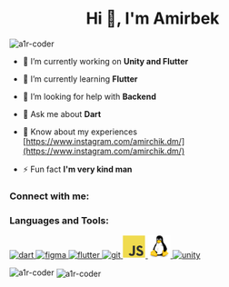 <h1 align="center">Hi 👋, I'm Amirbek</h1>
<p align="left"> <img src="https://komarev.com/ghpvc/?username=a1r-coder&label=Profile%20views&color=0e75b6&style=flat" alt="a1r-coder" /> </p>

- 🔭 I’m currently working on **Unity and Flutter**

- 🌱 I’m currently learning **Flutter**

- 🤝 I’m looking for help with **Backend**

- 💬 Ask me about **Dart**

- 📄 Know about my experiences [https://www.instagram.com/amirchik.dm/](https://www.instagram.com/amirchik.dm/)

- ⚡ Fun fact **I'm very kind man**

<h3 align="left">Connect with me:</h3>
<p align="left">
</p>

<h3 align="left">Languages and Tools:</h3>
<p align="left"> <a href="https://dart.dev" target="_blank" rel="noreferrer"> <img src="https://www.vectorlogo.zone/logos/dartlang/dartlang-icon.svg" alt="dart" width="40" height="40"/> </a> <a href="https://www.figma.com/" target="_blank" rel="noreferrer"> <img src="https://www.vectorlogo.zone/logos/figma/figma-icon.svg" alt="figma" width="40" height="40"/> </a> <a href="https://flutter.dev" target="_blank" rel="noreferrer"> <img src="https://www.vectorlogo.zone/logos/flutterio/flutterio-icon.svg" alt="flutter" width="40" height="40"/> </a> <a href="https://git-scm.com/" target="_blank" rel="noreferrer"> <img src="https://www.vectorlogo.zone/logos/git-scm/git-scm-icon.svg" alt="git" width="40" height="40"/> </a> <a href="https://developer.mozilla.org/en-US/docs/Web/JavaScript" target="_blank" rel="noreferrer"> <img src="https://raw.githubusercontent.com/devicons/devicon/master/icons/javascript/javascript-original.svg" alt="javascript" width="40" height="40"/> </a> <a href="https://www.linux.org/" target="_blank" rel="noreferrer"> <img src="https://raw.githubusercontent.com/devicons/devicon/master/icons/linux/linux-original.svg" alt="linux" width="40" height="40"/> </a> <a href="https://unity.com/" target="_blank" rel="noreferrer"> <img src="https://www.vectorlogo.zone/logos/unity3d/unity3d-icon.svg" alt="unity" width="40" height="40"/> </a> </p>

<p><img align="left" src="https://github-readme-stats.vercel.app/api/top-langs?username=a1r-coder&show_icons=true&locale=en&layout=compact" alt="a1r-coder" /></p>

<p>&nbsp;<img align="center" src="https://github-readme-stats.vercel.app/api?username=a1r-coder&show_icons=true&locale=en" alt="a1r-coder" /></p>

